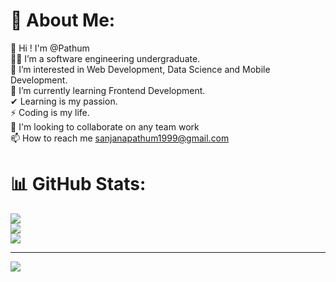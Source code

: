 # 💫 About Me:
👋 Hi ! I'm @Pathum<br>🐱‍🏍 I’m a software engineering undergraduate.<br>👀 I’m interested in Web Development, Data Science and Mobile Development.<br>🌱 I’m currently learning Frontend Development.<br> ✔  Learning is my passion.<br>⚡ Coding is my life.<br>💞️ I'm looking to collaborate on any team work <br>📫 How to reach me sanjanapathum1999@gmail.com<br>

# 📊 GitHub Stats:
![](https://github-readme-stats.vercel.app/api?username=PathumSanjana&theme=dark&hide_border=false&include_all_commits=true&count_private=true)<br/>
![](https://github-readme-streak-stats.herokuapp.com/?user=PathumSanjana&theme=dark&hide_border=false)<br/>
![](https://github-readme-stats.vercel.app/api/top-langs/?username=PathumSanjana&theme=dark&hide_border=false&include_all_commits=true&count_private=true&layout=compact)

---
[![](https://visitcount.itsvg.in/api?id=PathumSanjana&icon=0&color=0)](https://visitcount.itsvg.in)

<!-- Proudly created with GPRM ( https://gprm.itsvg.in ) -->
